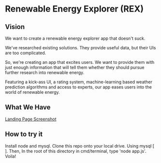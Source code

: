 # Renewable Energy Explorer (REX) #

## Vision ##

We want to create a renewable energy explorer app that doesn't suck.

We've researched existing solutions. They provide useful data, but their UIs are too complicated.

So, we're creating an app that excites users. We want to provide them with just enough information that will tell them whether they should pursue further research into renewable energy.

Featuring a kick-ass UI, a rating system, machine-learning based weather prediction algorithms and access to experts, our app eases users into the world of renewable energy.


## What We Have ##

[Landing Page Screenshot](https://github.com/NASASpaceApps/REX/blob/master/public/images/SS1.jpg) 

## How to try it ##

Install node and mysql. Clone this repo onto your local drive. Using mysql [   ]. Then, In the root of this directory in cmd/terminal, type 'node app.js'. Voila!
